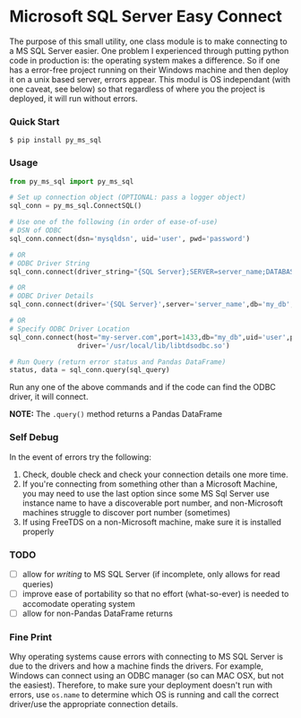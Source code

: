 # Microsoft SQL Server Easy Connect
The purpose of this small utility, one class module is to make connecting to a MS SQL Server easier. One problem I experienced through putting python code in production is: the operating system makes a difference. So if one has a error-free project running on their Windows machine and then deploy it on a unix based server, errors appear. This modul is OS independant (with one caveat, see below) so that regardless of where you the project is deployed, it will run without errors. 

### Quick Start
```
$ pip install py_ms_sql
```

### Usage
```python
from py_ms_sql import py_ms_sql

# Set up connection object (OPTIONAL: pass a logger object)
sql_conn = py_ms_sql.ConnectSQL()

# Use one of the following (in order of ease-of-use)
# DSN of ODBC
sql_conn.connect(dsn='mysqldsn', uid='user', pwd='password')

# OR
# ODBC Driver String
sql_conn.connect(driver_string="{SQL Server};SERVER=server_name;DATABASE=my_db;UID=user;PWD=password")

# OR
# ODBC Driver Details
sql_conn.connect(driver='{SQL Server}',server='server_name',db='my_db',uid='user',pwd='password')

# OR
# Specify ODBC Driver Location
sql_conn.connect(host="my-server.com",port=1433,db="my_db",uid='user',pwd=password,tds_version=7.3
                 driver='/usr/local/lib/libtdsodbc.so')

# Run Query (return error status and Pandas DataFrame)
status, data = sql_conn.query(sql_query)
```

Run any one of the above commands and if the code can find the ODBC driver, it will connect.

**NOTE:** The `.query()` method returns a Pandas DataFrame 

### Self Debug
In the event of errors try the following:
1. Check, double check and check your connection details one more time.
1. If you're connecting from something other than a Microsoft Machine, you may need to use the last option since some MS Sql Server use instance name to have a discoverable port number, and non-Microsoft machines struggle to discover port number (sometimes)
1. If using FreeTDS on a non-Microsoft machine, make sure it is installed properly 

### TODO
- [ ] allow for *writing* to MS SQL Server (if incomplete, only allows for read queries)
- [ ] improve ease of portability so that no effort (what-so-ever) is needed to accomodate operating system
- [ ] allow for non-Pandas DataFrame returns

### Fine Print
Why operating systems cause errors with connecting to MS SQL Server is due to the drivers and how a machine finds the drivers. For example, Windows can connect using an ODBC manager (so can MAC OSX, but not the easiest). Therefore, to make sure your deployment doesn't run with errors, use `os.name` to determine which OS is running and call the correct driver/use the appropriate connection details.
